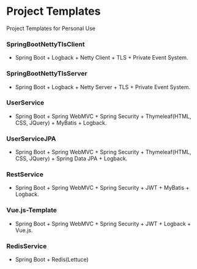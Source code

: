 # Project Templates 
Project Templates for Personal Use

### SpringBootNettyTlsClient
 - Spring Boot + Logback + Netty Client + TLS + Private Event System.
### SpringBootNettyTlsServer
 - Spring Boot + Logback + Netty Server + TLS + Private Event System.
### UserService
 - Spring Boot + Spring WebMVC + Spring Security + Thymeleaf(HTML, CSS, JQuery) + MyBatis + Logback. 
### UserServiceJPA
 - Spring Boot + Spring WebMVC + Spring Security + Thymeleaf(HTML, CSS, JQuery) + Spring Data JPA + Logback. 
### RestService
 - Spring Boot + Spring WebMVC + Spring Security + JWT + MyBatis + Logback. 
### Vue.js-Template
 - Spring Boot + Spring WebMVC + Spring Security + JWT + Logback + Vue.js. 
### RedisService
 - Spring Boot + Redis(Lettuce)